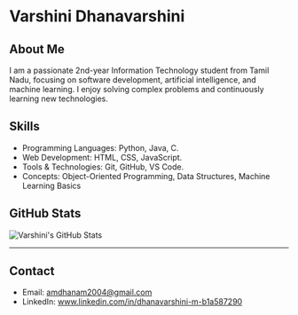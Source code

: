 # Varshini Dhanavarshini

## About Me
I am a passionate 2nd-year Information Technology student from Tamil Nadu, focusing on software development, artificial intelligence, and machine learning. I enjoy solving complex problems and continuously learning new technologies.

## Skills
- Programming Languages: Python, Java, C.
- Web Development: HTML, CSS, JavaScript.
- Tools & Technologies: Git, GitHub, VS Code.
- Concepts: Object-Oriented Programming, Data Structures, Machine Learning Basics

## GitHub Stats

![Varshini's GitHub Stats](https://github-readme-stats.vercel.app/api?username=Dhanavarshinimurugesan&show_icons=true&theme=radical)

---

## Contact
- Email: amdhanam2004@gmail.com
- LinkedIn: www.linkedin.com/in/dhanavarshini-m-b1a587290 

